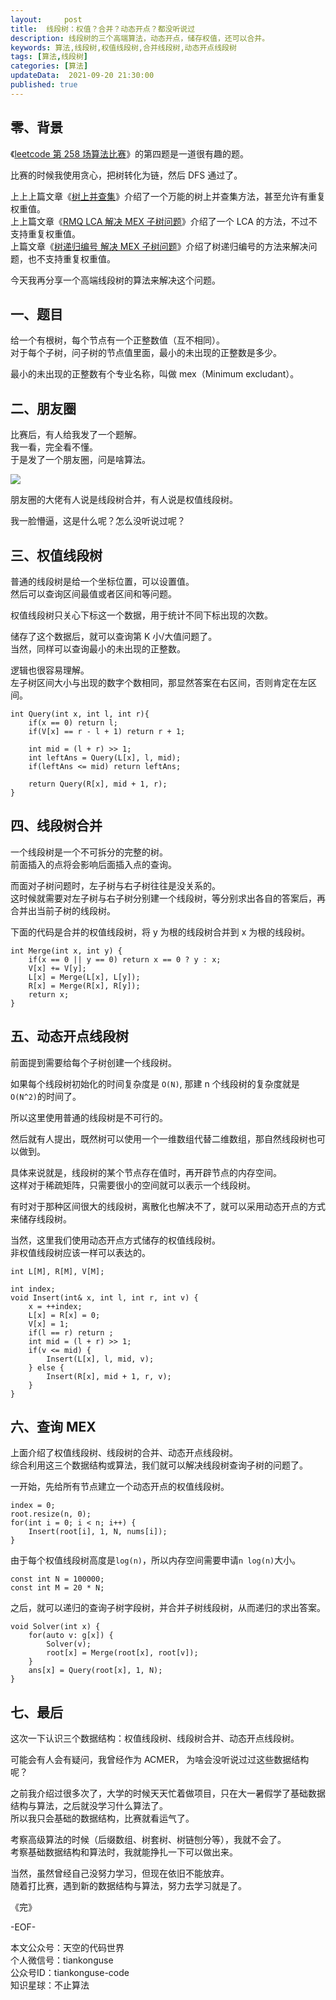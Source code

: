 ```yaml
---   
layout:     post  
title:  线段树：权值？合并？动态开点？都没听说过
description: 线段树的三个高端算法，动态开点，储存权值，还可以合并。     
keywords: 算法,线段树,权值线段树,合并线段树,动态开点线段树  
tags: [算法,线段树]    
categories: [算法]  
updateData:  2021-09-20 21:30:00  
published: true  
---  
```



## 零、背景  


《[leetcode 第 258 场算法比赛](https://mp.weixin.qq.com/s/m55Do8IQPU4RcAPs2uX1uA)》的第四题是一道很有趣的题。  


比赛的时候我使用贪心，把树转化为链，然后 DFS 通过了。  



上上上篇文章《[树上并查集](https://mp.weixin.qq.com/s/JEZ0-uqSrfBHZZask3PPBA)》介绍了一个万能的树上并查集方法，甚至允许有重复权重值。  
上上篇文章《[RMQ LCA 解决 MEX 子树问题](https://mp.weixin.qq.com/s/qg34lLbiHWLXzuAr1RRhRQ)》介绍了一个 LCA 的方法，不过不支持重复权重值。  
上篇文章《[树递归编号 解决 MEX 子树问题](https://mp.weixin.qq.com/s/_BM1IQCeqBR5MJ-fIa2wkw)》介绍了树递归编号的方法来解决问题，也不支持重复权重值。  


今天我再分享一个高端线段树的算法来解决这个问题。  


## 一、题目  


给一个有根树，每个节点有一个正整数值（互不相同）。  
对于每个子树，问子树的节点值里面，最小的未出现的正整数是多少。  


最小的未出现的正整数有个专业名称，叫做 mex（Minimum excludant）。  


## 二、朋友圈  


比赛后，有人给我发了一个题解。  
我一看，完全看不懂。  
于是发了一个朋友圈，问是啥算法。  


![](https://res.tiankonguse.com/images/2021/09/20/001.png)  



朋友圈的大佬有人说是线段树合并，有人说是权值线段树。  


我一脸懵逼，这是什么呢？怎么没听说过呢？  


## 三、权值线段树  


普通的线段树是给一个坐标位置，可以设置值。  
然后可以查询区间最值或者区间和等问题。  


权值线段树只关心下标这一个数据，用于统计不同下标出现的次数。  


储存了这个数据后，就可以查询第 K 小/大值问题了。  
当然，同样可以查询最小的未出现的正整数。  


逻辑也很容易理解。  
左子树区间大小与出现的数字个数相同，那显然答案在右区间，否则肯定在左区间。  


```
int Query(int x, int l, int r){
    if(x == 0) return l;
    if(V[x] == r - l + 1) return r + 1; 

    int mid = (l + r) >> 1;
    int leftAns = Query(L[x], l, mid);
    if(leftAns <= mid) return leftAns;

    return Query(R[x], mid + 1, r);
}
```


## 四、线段树合并  


一个线段树是一个不可拆分的完整的树。  
前面插入的点将会影响后面插入点的查询。  


而面对子树问题时，左子树与右子树往往是没关系的。  
这时候就需要对左子树与右子树分别建一个线段树，等分别求出各自的答案后，再合并出当前子树的线段树。  


下面的代码是合并的权值线段树，将 y 为根的线段树合并到 x 为根的线段树。  


```
int Merge(int x, int y) {
    if(x == 0 || y == 0) return x == 0 ? y : x;
    V[x] += V[y];
    L[x] = Merge(L[x], L[y]);
    R[x] = Merge(R[x], R[y]);
    return x;
}
```


## 五、动态开点线段树  


前面提到需要给每个子树创建一个线段树。  


如果每个线段树初始化的时间复杂度是 `O(N)`, 那建 n 个线段树的复杂度就是 `O(N^2)`的时间了。  


所以这里使用普通的线段树是不可行的。  



然后就有人提出，既然树可以使用一个一维数组代替二维数组，那自然线段树也可以做到。  


具体来说就是，线段树的某个节点存在值时，再开辟节点的内存空间。  
这样对于稀疏矩阵，只需要很小的空间就可以表示一个线段树。  


有时对于那种区间很大的线段树，离散化也解决不了，就可以采用动态开点的方式来储存线段树。  


当然，这里我们使用动态开点方式储存的权值线段树。  
非权值线段树应该一样可以表达的。  


```
int L[M], R[M], V[M]; 

int index;
void Insert(int& x, int l, int r, int v) {
    x = ++index;
    L[x] = R[x] = 0;
    V[x] = 1;
    if(l == r) return ;
    int mid = (l + r) >> 1;
    if(v <= mid) {
        Insert(L[x], l, mid, v);
    } else {
        Insert(R[x], mid + 1, r, v);
    }
}
```


## 六、查询 MEX


上面介绍了权值线段树、线段树的合并、动态开点线段树。  
综合利用这三个数据结构或算法，我们就可以解决线段树查询子树的问题了。  


一开始，先给所有节点建立一个动态开点的权值线段树。  


```
index = 0;
root.resize(n, 0);
for(int i = 0; i < n; i++) {
    Insert(root[i], 1, N, nums[i]);
}
```


由于每个权值线段树高度是`log(n)`，所以内存空间需要申请`n log(n)`大小。  


```
const int N = 100000;
const int M = 20 * N;
```


之后，就可以递归的查询子树字段树，并合并子树线段树，从而递归的求出答案。  


```
void Solver(int x) {
    for(auto v: g[x]) {
        Solver(v);
        root[x] = Merge(root[x], root[v]);
    }
    ans[x] = Query(root[x], 1, N);
}
```



## 七、最后  


这次一下认识三个数据结构：权值线段树、线段树合并、动态开点线段树。  


可能会有人会有疑问，我曾经作为 ACMER， 为啥会没听说过过这些数据结构呢？  


之前我介绍过很多次了，大学的时候天天忙着做项目，只在大一暑假学了基础数据结构与算法，之后就没学习什么算法了。  
所以我只会基础的数据结构，比赛就看运气了。  


考察高级算法的时候（后缀数组、树套树、树链刨分等），我就不会了。  
考察基础数据结构和算法时，我就能挣扎一下可以做出来。  


当然，虽然曾经自己没努力学习，但现在依旧不能放弃。  
随着打比赛，遇到新的数据结构与算法，努力去学习就是了。  



《完》  


-EOF-  



本文公众号：天空的代码世界  
个人微信号：tiankonguse  
公众号ID：tiankonguse-code  
知识星球：不止算法  

